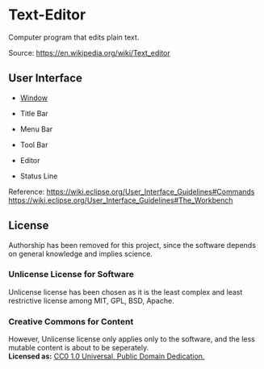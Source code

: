 # Text-Editor
 Computer program that edits plain text. 
 
 Source: https://en.wikipedia.org/wiki/Text_editor

## User Interface 
* [Window](https://en.wikipedia.org/wiki/Window_(computing))
* Title Bar
* Menu Bar
* Tool Bar

* Editor
* Status Line

Reference: https://wiki.eclipse.org/User_Interface_Guidelines#Commands  
https://wiki.eclipse.org/User_Interface_Guidelines#The_Workbench

## License
Authorship has been removed for this project, since the software depends on general knowledge and implies science.
### Unlicense License for Software
Unlicense license has been chosen as it is the least complex and least restrictive license among MIT, GPL, BSD, Apache.
### Creative Commons for Content
However, Unlicense license only applies only to the software, and the less mutable content is about to be seperately.  
**Licensed as:** [CC0 1.0 Universal, Public Domain Dedication.](https://creativecommons.org/publicdomain/zero/1.0/?ref=chooser-v1)


